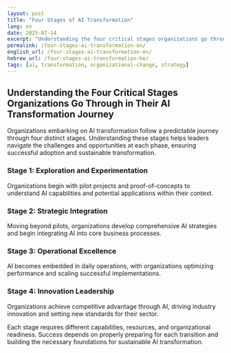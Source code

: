 ```yaml
---
layout: post
title: "Four Stages of AI Transformation"
lang: en
date: 2025-07-14
excerpt: "Understanding the four critical stages organizations go through in their AI transformation journey."
permalink: /four-stages-ai-transformation-en/
english_url: /four-stages-ai-transformation-en/
hebrew_url: /four-stages-ai-transformation-he/
tags: [ai, transformation, organizational-change, strategy]
---
```


## Understanding the Four Critical Stages Organizations Go Through in Their AI Transformation Journey

Organizations embarking on AI transformation follow a predictable journey through four distinct stages. Understanding these stages helps leaders navigate the challenges and opportunities at each phase, ensuring successful adoption and sustainable transformation.

### Stage 1: Exploration and Experimentation
Organizations begin with pilot projects and proof-of-concepts to understand AI capabilities and potential applications within their context.

### Stage 2: Strategic Integration
Moving beyond pilots, organizations develop comprehensive AI strategies and begin integrating AI into core business processes.

### Stage 3: Operational Excellence
AI becomes embedded in daily operations, with organizations optimizing performance and scaling successful implementations.

### Stage 4: Innovation Leadership
Organizations achieve competitive advantage through AI, driving industry innovation and setting new standards for their sector.

Each stage requires different capabilities, resources, and organizational readiness. Success depends on properly preparing for each transition and building the necessary foundations for sustainable AI transformation.